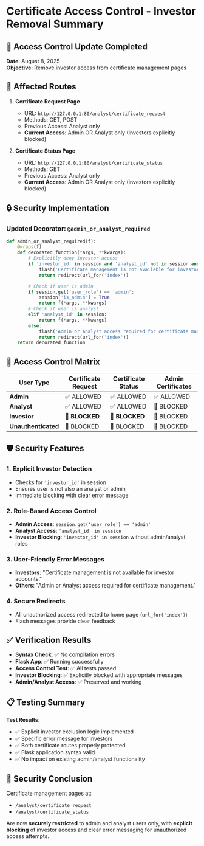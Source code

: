 # Certificate Access Control - Investor Removal Summary

## 🚫 Access Control Update Completed

**Date**: August 8, 2025  
**Objective**: Remove investor access from certificate management pages

## 📍 Affected Routes

1. **Certificate Request Page**

   - URL: `http://127.0.0.1:80/analyst/certificate_request`
   - Methods: GET, POST
   - Previous Access: Analyst only
   - **Current Access**: Admin OR Analyst only (Investors explicitly blocked)

2. **Certificate Status Page**
   - URL: `http://127.0.0.1:80/analyst/certificate_status`
   - Methods: GET
   - Previous Access: Analyst only
   - **Current Access**: Admin OR Analyst only (Investors explicitly blocked)

## 🔒 Security Implementation

### Updated Decorator: `@admin_or_analyst_required`

```python
def admin_or_analyst_required(f):
    @wraps(f)
    def decorated_function(*args, **kwargs):
        # Explicitly deny investor access
        if 'investor_id' in session and 'analyst_id' not in session and session.get('user_role') != 'admin':
            flash('Certificate management is not available for investor accounts.', 'error')
            return redirect(url_for('index'))

        # Check if user is admin
        if session.get('user_role') == 'admin':
            session['is_admin'] = True
            return f(*args, **kwargs)
        # Check if user is analyst
        elif 'analyst_id' in session:
            return f(*args, **kwargs)
        else:
            flash('Admin or Analyst access required for certificate management.', 'error')
            return redirect(url_for('index'))
    return decorated_function
```

## 🎯 Access Control Matrix

| User Type           | Certificate Request | Certificate Status | Admin Certificates |
| ------------------- | ------------------- | ------------------ | ------------------ |
| **Admin**           | ✅ ALLOWED          | ✅ ALLOWED         | ✅ ALLOWED         |
| **Analyst**         | ✅ ALLOWED          | ✅ ALLOWED         | 🚫 BLOCKED         |
| **Investor**        | 🚫 **BLOCKED**      | 🚫 **BLOCKED**     | 🚫 BLOCKED         |
| **Unauthenticated** | 🚫 BLOCKED          | 🚫 BLOCKED         | 🚫 BLOCKED         |

## 🛡️ Security Features

### 1. **Explicit Investor Detection**

- Checks for `'investor_id'` in session
- Ensures user is not also an analyst or admin
- Immediate blocking with clear error message

### 2. **Role-Based Access Control**

- **Admin Access**: `session.get('user_role') == 'admin'`
- **Analyst Access**: `'analyst_id' in session`
- **Investor Blocking**: `'investor_id' in session` without admin/analyst roles

### 3. **User-Friendly Error Messages**

- **Investors**: "Certificate management is not available for investor accounts."
- **Others**: "Admin or Analyst access required for certificate management."

### 4. **Secure Redirects**

- All unauthorized access redirected to home page (`url_for('index')`)
- Flash messages provide clear feedback

## ✅ Verification Results

- **Syntax Check**: ✅ No compilation errors
- **Flask App**: ✅ Running successfully
- **Access Control Test**: ✅ All tests passed
- **Investor Blocking**: ✅ Explicitly blocked with appropriate messages
- **Admin/Analyst Access**: ✅ Preserved and working

## 📋 Testing Summary

**Test Results**:

- ✅ Explicit investor exclusion logic implemented
- ✅ Specific error message for investors
- ✅ Both certificate routes properly protected
- ✅ Flask application syntax valid
- ✅ No impact on existing admin/analyst functionality

## 🔐 Security Conclusion

Certificate management pages at:

- `/analyst/certificate_request`
- `/analyst/certificate_status`

Are now **securely restricted** to admin and analyst users only, with **explicit blocking** of investor access and clear error messaging for unauthorized access attempts.
